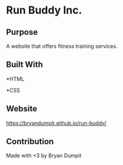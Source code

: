 # Run Buddy Inc.

## Purpose

A website that offers fitness training services.

## Built With

*HTML

*CSS

## Website
https://bryandumpit.github.io/run-buddy/

## Contribution

Made with <3 by Bryan Dumpit
